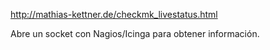 http://mathias-kettner.de/checkmk_livestatus.html

Abre un socket con Nagios/Icinga para obtener información.
